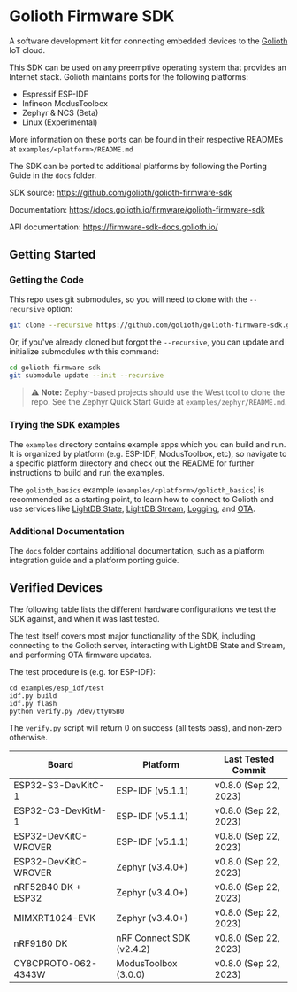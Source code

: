 # Golioth Firmware SDK

A software development kit for connecting embedded devices to the
[Golioth](https://golioth.io) IoT cloud.

This SDK can be used on any preemptive operating system that provides an
Internet stack. Golioth maintains ports for the following platforms:

* Espressif ESP-IDF
* Infineon ModusToolbox
* Zephyr & NCS (Beta)
* Linux (Experimental)

More information on these ports can be found in their respective READMEs at
`examples/<platform>/README.md`

The SDK can be ported to additional platforms by following the Porting Guide in
the `docs` folder.

SDK source: https://github.com/golioth/golioth-firmware-sdk

Documentation: https://docs.golioth.io/firmware/golioth-firmware-sdk

API documentation: https://firmware-sdk-docs.golioth.io/

## Getting Started

### Getting the Code

This repo uses git submodules, so you will need to clone with the `--recursive` option:

```sh
git clone --recursive https://github.com/golioth/golioth-firmware-sdk.git -b v0.7.0
```

Or, if you've already cloned but forgot the `--recursive`, you can update and
initialize submodules with this command:

```sh
cd golioth-firmware-sdk
git submodule update --init --recursive
```


> :warning: **Note:** Zephyr-based projects should use the West tool to clone the repo. See the
Zephyr Quick Start Guide at `examples/zephyr/README.md`.

### Trying the SDK examples

The `examples` directory contains example apps which you can build and run.
It is organized by platform (e.g. ESP-IDF, ModusToolbox, etc),
so navigate to a specific platform directory and check out the README for further
instructions to build and run the examples.

The `golioth_basics` example (`examples/<platform>/golioth_basics`) is recommended
as a starting point, to learn how to connect to Golioth and use services like
[LightDB State](https://docs.golioth.io/cloud/services/lightdb),
[LightDB Stream](https://docs.golioth.io/cloud/services/lightdb-stream),
[Logging](https://docs.golioth.io/cloud/services/logging),
and [OTA](https://docs.golioth.io/cloud/services/ota).

### Additional Documentation

The `docs` folder contains additional documentation, such as a platform
integration guide and a platform porting guide.

## Verified Devices

The following table lists the different hardware configurations we test the SDK against,
and when it was last tested.

The test itself covers most major functionality of the SDK, including connecting
to the Golioth server, interacting with LightDB State and Stream, and performing
OTA firmware updates.

The test procedure is (e.g. for ESP-IDF):

```
cd examples/esp_idf/test
idf.py build
idf.py flash
python verify.py /dev/ttyUSB0
```

The `verify.py` script will return 0 on success (all tests pass), and non-zero otherwise.

| Board                | Platform                 | Last Tested Commit    |
| ---                  | ---                      | ---                   |
| ESP32-S3-DevKitC-1   | ESP-IDF (v5.1.1)         | v0.8.0 (Sep 22, 2023) |
| ESP32-C3-DevKitM-1   | ESP-IDF (v5.1.1)         | v0.8.0 (Sep 22, 2023) |
| ESP32-DevKitC-WROVER | ESP-IDF (v5.1.1)         | v0.8.0 (Sep 22, 2023) |
| ESP32-DevKitC-WROVER | Zephyr (v3.4.0+)         | v0.8.0 (Sep 22, 2023) |
| nRF52840 DK + ESP32  | Zephyr (v3.4.0+)         | v0.8.0 (Sep 22, 2023) |
| MIMXRT1024-EVK       | Zephyr (v3.4.0+)         | v0.8.0 (Sep 22, 2023) |
| nRF9160 DK           | nRF Connect SDK (v2.4.2) | v0.8.0 (Sep 22, 2023) |
| CY8CPROTO-062-4343W  | ModusToolbox (3.0.0)     | v0.8.0 (Sep 22, 2023) |
